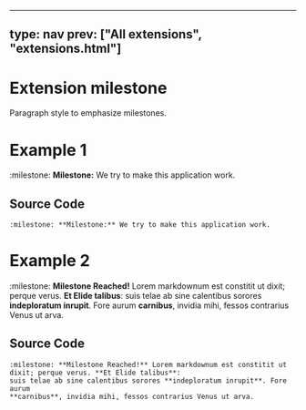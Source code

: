 



---
type: nav
prev: ["All extensions", "extensions.html"]
---





# Extension milestone

Paragraph style to emphasize milestones.






# Example 1

:milestone: **Milestone:** We try to make this application work.






## Source Code

```
:milestone: **Milestone:** We try to make this application work.
```






# Example 2

:milestone: **Milestone Reached!** Lorem markdownum est constitit ut dixit; perque verus. **Et Elide talibus**:
suis telae ab sine calentibus sorores **indeploratum inrupit**. Fore aurum
**carnibus**, invidia mihi, fessos contrarius Venus ut arva.






## Source Code

```
:milestone: **Milestone Reached!** Lorem markdownum est constitit ut dixit; perque verus. **Et Elide talibus**:
suis telae ab sine calentibus sorores **indeploratum inrupit**. Fore aurum
**carnibus**, invidia mihi, fessos contrarius Venus ut arva.
```



